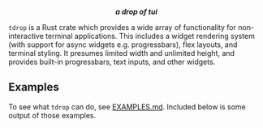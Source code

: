 
<p align="center"><i><b>a drop of tui</b></i></p>

`tdrop` is a Rust crate which provides a wide array of functionality for non-interactive terminal applications. 
This includes a widget rendering system (with support for async widgets e.g. progressbars), flex layouts, and terminal styling. 
It presumes limited width and unlimited height, and provides built-in progressbars, text inputs, and other widgets.

## Examples
To see what `tdrop` can do, see [EXAMPLES.md](./EXAMPLES.md). Included below is some output of those examples.


